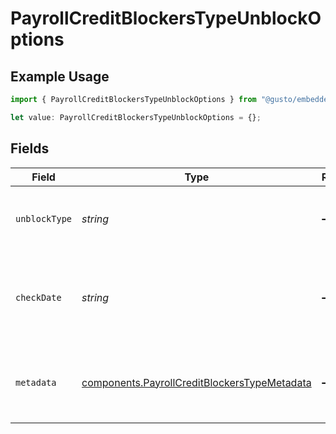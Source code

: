 # PayrollCreditBlockersTypeUnblockOptions

## Example Usage

```typescript
import { PayrollCreditBlockersTypeUnblockOptions } from "@gusto/embedded-api/models/components";

let value: PayrollCreditBlockersTypeUnblockOptions = {};
```

## Fields

| Field                                                                                                        | Type                                                                                                         | Required                                                                                                     | Description                                                                                                  |
| ------------------------------------------------------------------------------------------------------------ | ------------------------------------------------------------------------------------------------------------ | ------------------------------------------------------------------------------------------------------------ | ------------------------------------------------------------------------------------------------------------ |
| `unblockType`                                                                                                | *string*                                                                                                     | :heavy_minus_sign:                                                                                           | The type of unblock option for the credit blocker.                                                           |
| `checkDate`                                                                                                  | *string*                                                                                                     | :heavy_minus_sign:                                                                                           | The payment check date associated with the unblock option.                                                   |
| `metadata`                                                                                                   | [components.PayrollCreditBlockersTypeMetadata](../../models/components/payrollcreditblockerstypemetadata.md) | :heavy_minus_sign:                                                                                           | Additional data associated with the unblock option.                                                          |